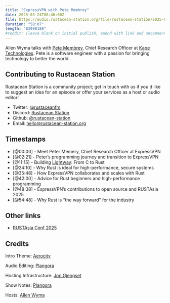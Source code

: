 ```yaml
---
title: "ExpressVPN with Pete Membrey"
date: 2025-03-24T08:46:00Z
file: https://audio.rustacean-station.org/file/rustacean-station/2025-03-24-pete-membrey.mp3
duration: "58:07"
length: "83998188"
#reddit: (leave blank on initial publish, amend with link and uncomment this line after Reddit thread has been posted)
---
```

Allen Wyma talks with [Pete Membrey](https://the.engineer/), Chief Research Officer at [Kape Technologies](https://www.kape.com/). Pete is a software engineer with a passion for bringing technology to better the world.

## Contributing to Rustacean Station

Rustacean Station is a community project; get in touch with us if you'd like to suggest an idea for an episode or offer your services as a host or audio editor!

- Twitter: [@rustaceanfm](https://twitter.com/rustaceanfm)
- Discord: [Rustacean Station](https://discord.gg/cHc3Gyc)
- Github: [@rustacean-station](https://github.com/rustacean-station/)
- Email: [hello@rustacean-station.org](mailto:hello@rustacean-station.org)

## Timestamps 
- [@00:00] - Meet Peter Memery, Chief Research Officer at ExpressVPN
- [@02:21] - Peter’s programming journey and transition to ExpressVPN
- [@11:15] - Building [Lightway](https://www.expressvpn.com/lightway): From C to Rust
- [@24:10] - Why Rust is ideal for high-performance, secure systems
- [@35:48] - How ExpressVPN collaborates and scales with Rust
- [@42:00] - Advice for Rust beginners and high-performance programming
- [@48:38] - ExpressVPN’s contributions to open source and RUSTAsia 2025
- [@54:48] - Why Rust is “the way forward” for the industry

## Other links
- [RUSTAsia Conf 2025](https://www.rustasiaconf.com/?utm_source=podcast&utm_medium=rustacean-station&utm_campaign=2025-03-24-pete-membrey)

## Credits
Intro Theme: [Aerocity](https://twitter.com/AerocityMusic)

Audio Editing: [Plangora](https://twitter.com/plangora)

Hosting Infrastructure: [Jon Gjengset](https://twitter.com/jonhoo/)

Show Notes: [Plangora](https://twitter.com/plangora)

Hosts: [Allen Wyma](https://twitter.com/allenwyma)
